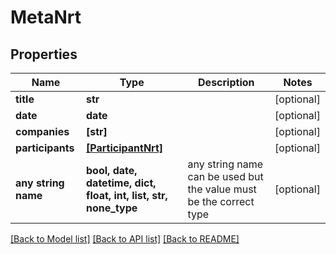 # MetaNrt


## Properties
Name | Type | Description | Notes
------------ | ------------- | ------------- | -------------
**title** | **str** |  | [optional] 
**date** | **date** |  | [optional] 
**companies** | **[str]** |  | [optional] 
**participants** | [**[ParticipantNrt]**](ParticipantNrt.md) |  | [optional] 
**any string name** | **bool, date, datetime, dict, float, int, list, str, none_type** | any string name can be used but the value must be the correct type | [optional]

[[Back to Model list]](../README.md#documentation-for-models) [[Back to API list]](../README.md#documentation-for-api-endpoints) [[Back to README]](../README.md)


